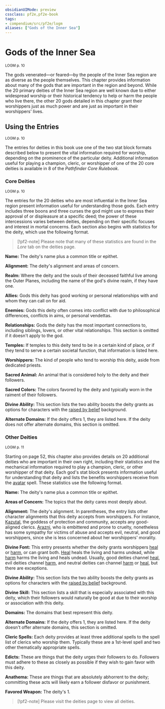 ```yaml
---
obsidianUIMode: preview
cssclass: pf2e,pf2e-book
tags:
- compendium/src/pf2e/logm
aliases: ["Gods of the Inner Sea"]
---
```

# Gods of the Inner Sea
<sup>LOGM p. 10</sup>

The gods venerated—or feared—by the people of the Inner Sea region are as diverse as the people themselves. This chapter provides information about many of the gods that are important in the region and beyond. While the 20 primary deities of the Inner Sea region are well known due to either widespread worship or their historical tendency to help or harm the people who live there, the other 20 gods detailed in this chapter grant their worshippers just as much power and are just as important in their worshippers' lives.

## Using the Entries
<sup>LOGM p. 10</sup>

The entries for deities in this book use one of the two stat block formats described below to present the vital information required for worship, depending on the prominence of the particular deity. Additional information useful for playing a champion, cleric, or worshipper of one of the 20 core deities is available in 8 of the _Pathfinder Core Rulebook_.

### Core Deities
<sup>LOGM p. 10</sup>

The entries for the 20 deities who are most influential in the Inner Sea region present information useful for understanding those gods. Each entry includes three boons and three curses the god might use to express their approval of or displeasure at a specific deed; the power of these intercessions varies between deities, depending on their specific focuses and interest in mortal concerns. Each section also begins with statistics for the deity, which use the following format.

> [!pf2-note]
> Please note that many of these statistics are found in the _Lore_ tab on the deities page.

**Name:** The deity's name plus a common title or epithet.

**Alignment:** The deity's alignment and areas of concern.

**Realm:** Where the deity and the souls of their deceased faithful live among the Outer Planes, including the name of the god's divine realm, if they have one.

**Allies:** Gods this deity has good working or personal relationships with and whom they can call on for aid.

**Enemies:** Gods this deity often comes into conflict with due to philosophical differences, conflicts in aims, or personal vendettas.

**Relationships:** Gods the deity has the most important connections to, including siblings, lovers, or other vital relationships. This section is omitted if it doesn't apply to the god.

**Temples:** If temples to this deity tend to be in a certain kind of place, or if they tend to serve a certain societal function, that information is listed here.

**Worshippers:** The kind of people who tend to worship this deity, aside from dedicated priests.

**Sacred Animal:** An animal that is considered holy to the deity and their followers.

**Sacred Colors:** The colors favored by the deity and typically worn in the raiment of their followers.

**Divine Ability:** This section lists the two ability boosts the deity grants as options for characters with the [raised by belief](../../TTRPGShare_Community_Vaults/Pathfinder_2E/character/backgrounds/raised-by-belief-logm.md) background.

**Alternate Domains:** If the deity offers 1, they are listed here. If the deity does not offer alternate domains, this section is omitted.

### Other Deities
<sup>LOGM p. 11</sup>

Starting on page 52, this chapter also provides details on 20 additional deities who are important in their own right, including their statistics and the mechanical information required to play a champion, cleric, or other worshipper of that deity. Each god's stat block presents information useful for understanding that deity and lists the benefits worshippers receive from the [avatar](/compendium/spells/avatar.md) spell. These statistics use the following format.

**Name:** The deity's name plus a common title or epithet.

**Areas of Concern:** The topics that the deity cares most deeply about.

**Alignment:** The deity's alignment. In parentheses, the entry lists other character alignments that this deity accepts from worshippers. For instance, [Kazutal](/compendium/setting/deities/kazutal-logm.md), the goddess of protection and community, accepts any good-aligned clerics. [Arazni](/compendium/setting/deities/arazni-logm.md), who is embittered and prone to cruelty, nonetheless has some sympathy for victims of abuse and accepts evil, neutral, and good worshippers, since she is less concerned about her worshippers' morality.

**Divine Font:** This entry presents whether the deity grants worshippers [heal](/compendium/spells/heal.md) or [harm](/compendium/spells/harm.md), or can grant both. [Heal](/compendium/spells/heal.md) heals the living and harms undead, while [harm](/compendium/spells/harm.md) harms the living and heals undead. Usually, good deities channel [heal](/compendium/spells/heal.md), evil deities channel [harm](/compendium/spells/harm.md), and neutral deities can channel [harm](/compendium/spells/harm.md) or [heal](/compendium/spells/heal.md), but there are exceptions.

**Divine Ability:** This section lists the two ability boosts the deity grants as options for characters with the [raised by belief](../../TTRPGShare_Community_Vaults/Pathfinder_2E/character/backgrounds/raised-by-belief-logm.md) background.

**Divine Skill:** This section lists a skill that is especially associated with this deity, which their followers would naturally be good at due to their worship or association with this deity.

**Domains:** The domains that best represent this deity.

**Alternate Domains:** If the deity offers 1, they are listed here. If the deity doesn't offer alternate domains, this section is omitted.

**Cleric Spells:** Each deity provides at least three additional spells to the spell list of clerics who worship them. Typically these are a 1st-level spell and two other thematically appropriate spells.

**Edicts:** These are things that the deity urges their followers to do. Followers must adhere to these as closely as possible if they wish to gain favor with this deity.

**Anathema:** These are things that are absolutely abhorrent to the deity; committing these acts will likely earn a follower disfavor or punishment.

**Favored Weapon:** The deity's 1.

> [!pf2-note]
> Please visit the deities page to view all deities.
